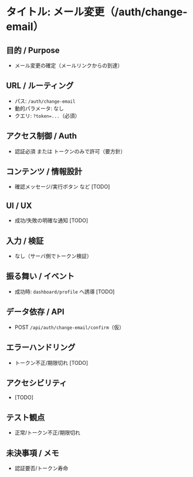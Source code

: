 # タイトル: メール変更（/auth/change-email）

## 目的 / Purpose
- メール変更の確定（メールリンクからの到達）

## URL / ルーティング
- パス: `/auth/change-email`
- 動的パラメータ: なし
- クエリ: `?token=...`（必須）

## アクセス制御 / Auth
- 認証必須 または トークンのみで許可（要方針）

## コンテンツ / 情報設計
- 確認メッセージ/実行ボタン など [TODO]

## UI / UX
- 成功/失敗の明確な通知 [TODO]

## 入力 / 検証
- なし（サーバ側でトークン検証）

## 振る舞い / イベント
- 成功時: `dashboard/profile` へ誘導 [TODO]

## データ依存 / API
- POST `/api/auth/change-email/confirm`（仮）

## エラーハンドリング
- トークン不正/期限切れ [TODO]

## アクセシビリティ
- [TODO]

## テスト観点
- 正常/トークン不正/期限切れ

## 未決事項 / メモ
- 認証要否/トークン寿命

